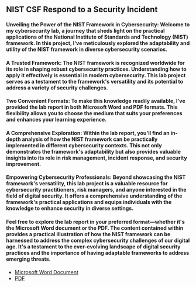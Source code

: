 <h2>NIST CSF Respond to a Security Incident</h2>
<h4>Unveiling the Power of the NIST Framework in Cybersecurity: Welcome to my cybersecurity lab, a journey that sheds light on the practical applications of the National Institute of Standards and Technology (NIST) framework. In this project, I've meticulously explored the adaptability and utility of the NIST framework in diverse cybersecurity scenarios.</h4>

<h4>A Trusted Framework: The NIST framework is recognized worldwide for its role in shaping robust cybersecurity practices. Understanding how to apply it effectively is essential in modern cybersecurity. This lab project serves as a testament to the framework's versatility and its potential to address a variety of security challenges.</h4>

<h4>Two Convenient Formats: To make this knowledge readily available, I've provided the lab report in both Microsoft Word and PDF formats. This flexibility allows you to choose the medium that suits your preferences and enhances your learning experience.</h4>

<h4>A Comprehensive Exploration: Within the lab report, you'll find an in-depth analysis of how the NIST framework can be practically implemented in different cybersecurity contexts. This not only demonstrates the framework's adaptability but also provides valuable insights into its role in risk management, incident response, and security improvement.</h4>

<h4>Empowering Cybersecurity Professionals: Beyond showcasing the NIST framework's versatility, this lab project is a valuable resource for cybersecurity practitioners, risk managers, and anyone interested in the field of digital security. It offers a comprehensive understanding of the framework's practical applications and equips individuals with the knowledge to enhance security in diverse settings.</h4>

<h4>Feel free to explore the lab report in your preferred format—whether it's the Microsoft Word document or the PDF. The content contained within provides a practical illustration of how the NIST framework can be harnessed to address the complex cybersecurity challenges of our digital age. It's a testament to the ever-evolving landscape of digital security practices and the importance of having adaptable frameworks to address emerging threats.</h4>

- [Microsoft Word Document](https://github.com/pbroding/NIST-CSF-respond-to-a-security-incident/blob/main/Incident-report-analysis-PB.docx)
- [PDF](https://github.com/pbroding/NIST-CSF-respond-to-a-security-incident/blob/main/Incident-report-analysis-PB.pdf)

